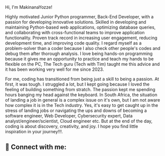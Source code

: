 Hi, I'm MakinanaYozze!

Highly motivated Junior Python programmer, Back-End Developer, with a passion for developing innovative solutions. Skilled in developing and maintaining Python-based web applications, optimizing database queries, and collaborating with cross-functional teams to improve application functionality. Proven track record in increasing user engagement, reducing development time, and improving code quality. I regard myself as a problem-solver than a coder because I also check other people's codes and debug them after thorough analysis. I love being hands-on programming because it gives me an opportunity to practice and teach my hands to be flexible on the PC, The Tech guru (Tech with Tim) taught me this advice and it has been working very well for me since 2023.  

For me, coding has transitioned from being just a skill to being a passion. At first, it was tough. I struggled a lot, but I kept going because I loved the feeling of building something from stratch. The passion kept me spending hours banging my head against the keyboard. In South Africa, the situation of landing a job in general is a complex issue on it's own, but I am not aware how complex it is in the Tech industry. Yes, it's easy to get caught up in the stress of landing jobs or navigating the ups and downs of becoming a software engineer, Web Developer, Cybersecurity expert, Data analyst/engineer/scientist, Cloud engineer etc. But at the end of the day, coding is about discovery, creativity, and joy. I hope you find little inspiration in your journey!!!.  

<h2> 🤳 Connect with me:</h2>

[facebook]: https://web.facebook.com/MakinanaZanesizweYozze/
[linkedin]: https://linkedin.com/in/yonelazanesizwemakinana 
[Gmail]:    http://yonelanimakinana@gmail.com 

<!--
**MakinanaYozze** is a ✨ _special_ ✨ repository because its `README.md` (this file) appears on your GitHub profile.

Here are some ideas to get you started:

- 🔭 I’m currently working on ...
- 🌱 I’m currently learning ...
- 👯 I’m looking to collaborate on ...
- 🤔 I’m looking for help with ...
- 💬 Ask me about ...
- 📫 How to reach me: ...
- 😄 Pronouns: ...
- ⚡ Fun fact: ...
-->
